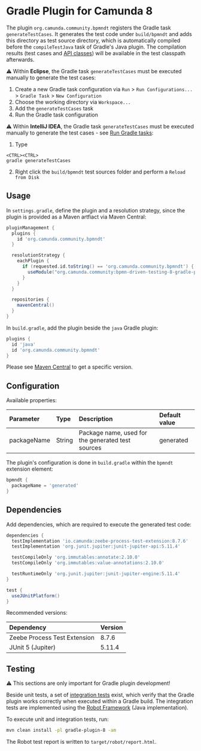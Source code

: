 # Gradle Plugin for Camunda 8
The plugin `org.camunda.community.bpmndt` registers the Gradle task `generateTestCases`.
It generates the test code under `build/bpmndt` and adds this directory as test source directory, which is automatically compiled before the `compileTestJava` task of Gradle's Java plugin.
The compilation results (test cases and [API classes](../impl-8/src/main/java/org/camunda/community/bpmndt/api)) will be available in the test classpath afterwards.

:warning: Within **Eclipse**, the Gradle task `generateTestCases` must be executed manually to generate the test cases:

1. Create a new Gradle task configuration via `Run` > `Run Configurations...` > `Gradle Task` > `New Configuration`
2. Choose the working directory via `Workspace...`
3. Add the `generateTestCases` task
4. Run the Gradle task configuration

:warning: Within **IntelliJ IDEA**, the Gradle task `generateTestCases` must be executed manually to generate the test cases - see [Run Gradle tasks](https://www.jetbrains.com/help/idea/work-with-gradle-tasks.html#gradle_tasks):

1. Type

```
<CTRL><CTRL>
gradle generateTestCases
```

2. Right click the `build/bpmndt` test sources folder and perform a `Reload from Disk`

## Usage

In `settings.gradle`, define the plugin and a resolution strategy, since the plugin is provided as a Maven artfiact via Maven Central:

```groovy
pluginManagement {
  plugins {
    id 'org.camunda.community.bpmndt'
  }

  resolutionStrategy {
    eachPlugin {
      if (requested.id.toString() == 'org.camunda.community.bpmndt') {
        useModule("org.camunda.community:bpmn-driven-testing-8-gradle-plugin:1.2.1")
      }
    }
  }

  repositories {
    mavenCentral()
  }
}
```

In `build.gradle`, add the plugin beside the `java` Gradle plugin:

```groovy
plugins {
  id 'java'
  id 'org.camunda.community.bpmndt'
}
```

Please see [Maven Central](https://central.sonatype.com/artifact/org.camunda.community/bpmn-driven-testing-8-gradle-plugin/versions) to get a specific version.

## Configuration
Available properties:

| Parameter            | Type         | Description                                                                | Default value |
|:---------------------|:-------------|:---------------------------------------------------------------------------|:--------------|
| packageName          | String       | Package name, used for the generated test sources | generated |

The plugin's configuration is done in `build.gradle` within the `bpmndt` extension element:

```groovy
bpmndt {
  packageName = 'generated'
}
```

## Dependencies
Add dependencies, which are required to execute the generated test code:

```groovy
dependencies {
  testImplementation 'io.camunda:zeebe-process-test-extension:8.7.6'
  testImplementation 'org.junit.jupiter:junit-jupiter-api:5.11.4'

  testCompileOnly 'org.immutables:annotate:2.10.0'
  testCompileOnly 'org.immutables:value-annotations:2.10.0'

  testRuntimeOnly 'org.junit.jupiter:junit-jupiter-engine:5.11.4'
}

test {
  useJUnitPlatform()
}
```

Recommended versions:

| Dependency                   | Version |
|:-----------------------------|:--------|
| Zeebe Process Test Extension | 8.7.6  |
| JUnit 5 (Jupiter)            | 5.11.4  |

## Testing
:warning: This sections are only important for Gradle plugin development!

Beside unit tests, a set of [integration tests](../integration-tests-8) exist,
which verify that the Gradle plugin works correctly when executed within a Gradle build.
The integration tests are implemented using the [Robot Framework](https://robotframework.org/) (Java implementation).

To execute unit and integration tests, run:

```sh
mvn clean install -pl gradle-plugin-8 -am
```

The Robot test report is written to `target/robot/report.html`.
